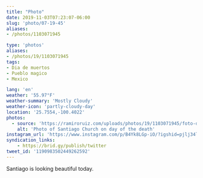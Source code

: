 ```yaml
---
title: "Photo"
date: 2019-11-03T07:23:07-06:00
slug: 'photo/07-19-45'
aliases:
- /photos/1103071945

type: 'photos'
aliases:
- /photos/19/1103071945
tags:
- Dia de muertos
- Pueblo magico
- Mexico

lang: 'en'
weather: '55.97°F'
weather-summary: 'Mostly Cloudy'
weather-icon: 'partly-cloudy-day'
location: '25.7554,-100.4022'
photos:
  - source: 'https://ramiroruiz.com/uploads/photos/19/1103071945/foto-de-iglesia-de-santiago-en-día-de-muertos.jpeg'
    alt: 'Photo of Santiago Church on day of the death'
instagram_url: 'https://www.instagram.com/p/B4Yk8LGp-iO/?igshid=pjlj34lvusvn'
syndication_links:
    - https://brid.gy/publish/twitter
tweet_id: '1190983502449262592'
---
```

Santiago is looking beautiful today.
